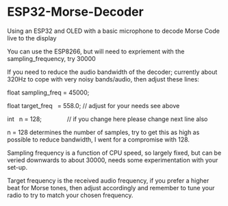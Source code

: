 # ESP32-Morse-Decoder
Using an ESP32 and OLED with a basic microphone to decode Morse Code live to the display

You can use the ESP8266, but will need to expriement with the sampling_frequency, try 30000

If you need to reduce the audio bandwidth of the decoder; currently about 320Hz to cope with very noisy bands/audio, then adjust these lines:

float sampling_freq = 45000;

float target_freq   = 558.0; // adjust for your needs see above

int   n = 128;               // if you change here please change next line also

n = 128 determines the number of samples, try to get this as high as possible to reduce bandwidth, I went for a compromise with 128.

Sampling frequency is a function of CPU speed, so largely fixed, but can be veried downwards to about 30000, needs some experimentation with your set-up.

Target frequency is the received audio frequency, if you prefer a higher beat for Morse tones, then adjust accordingly and remember to tune your radio to try to match your chosen frequency.

